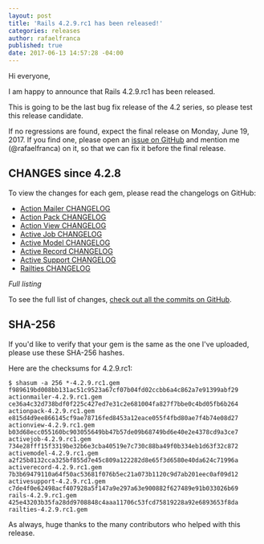 ```yaml
---
layout: post
title: 'Rails 4.2.9.rc1 has been released!'
categories: releases
author: rafaelfranca
published: true
date: 2017-06-13 14:57:28 -04:00
---
```


Hi everyone,

I am happy to announce that Rails 4.2.9.rc1 has been released.

This is going to be the last bug fix release of the 4.2 series, so please test this release candidate.

If no regressions are found, expect the final release on Monday, June 19, 2017.
If you find one, please open an [issue on GitHub](https://github.com/rails/rails/issues/new)
and mention me (@rafaelfranca) on it, so that we can fix it before the final release.

## CHANGES since 4.2.8

To view the changes for each gem, please read the changelogs on GitHub:

* [Action Mailer CHANGELOG](https://github.com/rails/rails/blob/v4.2.9.rc1/actionmailer/CHANGELOG.md)
* [Action Pack CHANGELOG](https://github.com/rails/rails/blob/v4.2.9.rc1/actionpack/CHANGELOG.md)
* [Action View CHANGELOG](https://github.com/rails/rails/blob/v4.2.9.rc1/actionview/CHANGELOG.md)
* [Active Job CHANGELOG](https://github.com/rails/rails/blob/v4.2.9.rc1/activejob/CHANGELOG.md)
* [Active Model CHANGELOG](https://github.com/rails/rails/blob/v4.2.9.rc1/activemodel/CHANGELOG.md)
* [Active Record CHANGELOG](https://github.com/rails/rails/blob/v4.2.9.rc1/activerecord/CHANGELOG.md)
* [Active Support CHANGELOG](https://github.com/rails/rails/blob/v4.2.9.rc1/activesupport/CHANGELOG.md)
* [Railties CHANGELOG](https://github.com/rails/rails/blob/v4.2.9.rc1/railties/CHANGELOG.md)

*Full listing*

To see the full list of changes, [check out all the commits on
GitHub](https://github.com/rails/rails/compare/v4.2.8...v4.2.9.rc1).

## SHA-256

If you'd like to verify that your gem is the same as the one I've uploaded,
please use these SHA-256 hashes.

Here are the checksums for 4.2.9.rc1:

```
$ shasum -a 256 *-4.2.9.rc1.gem
f989619bd008bb131ac51c9523a67cf07b04fd02ccbb6a4c862a7e91399abf29  actionmailer-4.2.9.rc1.gem
ce36a4c32d738bdf0f225c427ed7e31c2e681004fa827f7bbe0c4bd05fb6b264  actionpack-4.2.9.rc1.gem
e815d4d9ee866145cf9ae78716fed8453a12eace055f4fbd80ae7f4b74e08d27  actionview-4.2.9.rc1.gem
b03d68ecc055160bc903055649bb47b57de09b68749bd6e40e2e4378cd9a3ce7  activejob-4.2.9.rc1.gem
734e28fff15f3319be32b6e3cba40519e7c730c88ba49f0b334eb1d63f32c872  activemodel-4.2.9.rc1.gem
a2f25b8132cca325bf855d7e45c809a122282d8e65f3d6580e40da624c71996a  activerecord-4.2.9.rc1.gem
7b3b69479110a64f50ac53681f076b5ec21a073b1120c9d7ab201eec0af09d12  activesupport-4.2.9.rc1.gem
c7de4f0e62498acf407928a5f147a9e297a63e900882f627489e91b033026b69  rails-4.2.9.rc1.gem
425e43203b35fa28dd9708848c4aaa11706c53fcd75819228a92e6893653f8da  railties-4.2.9.rc1.gem

```

As always, huge thanks to the many contributors who helped with this release.
